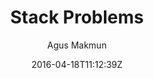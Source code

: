 ---
title: "Stack Problems"
github: https://github.com/agusmakmun/agusmakmun.github.io
demo: https://agusmakmun.github.io/
author: Agus Makmun
ssg:
  - Jekyll
cms:
  - No Cms
date: 2016-04-18T11:12:39Z
github_branch: master
---